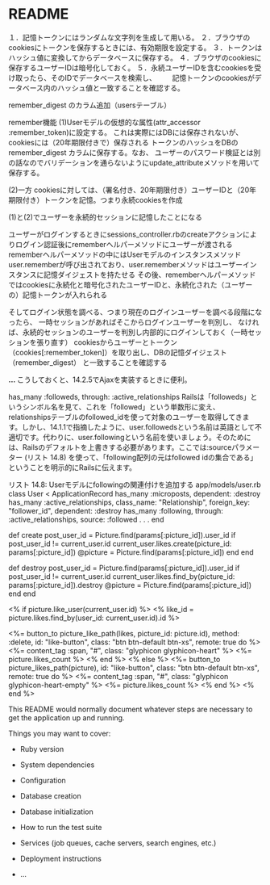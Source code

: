 # README
１．記憶トークンにはランダムな文字列を生成して用いる。
２．ブラウザのcookiesにトークンを保存するときには、有効期限を設定する。
３．トークンはハッシュ値に変換してからデータベースに保存する。
４．ブラウザのcookiesに保存するユーザーIDは暗号化しておく。
５．永続ユーザーIDを含むcookiesを受け取ったら、そのIDでデータベースを検索し、
　　記憶トークンのcookiesがデータベース内のハッシュ値と一致することを確認する。

remember_digest  のカラム追加（usersテーブル）



remember機能
(1)Userモデルの仮想的な属性(attr_accessor :remember_token)に設定する。
これは実際にはDBには保存されないが、cookiesには（20年期限付きで）保存される
トークンのハッシュをDBの remember_digest カラムに保存する。なお、
ユーザーのパスワード検証とは別の話なのでバリデーションを通らないようにupdate_attributeメソッドを用いて保存する。

(2)一方 cookiesに対しては、（署名付き、20年期限付き）ユーザーIDと（20年期限付き）トークンを記憶。つまり永続cookiesを作成

(1)と(2)でユーザーを永続的セッションに記憶したことになる

ユーザーがログインするときにsessions_controller.rbのcreateアクションによりログイン認証後にrememberヘルパーメソッドにユーザーが渡される
rememberヘルパーメソッドの中にはUserモデルのインスタンスメソッドuser.rememberが呼び出されており、user.rememberメソッドはユーザーインスタンスに記憶ダイジェストを持たせる
その後、rememberヘルパーメソッドではcookiesに永続化と暗号化されたユーザーIDと、永続化された（ユーザーの）記憶トークンが入れられる

そしてログイン状態を調べる、つまり現在のログインユーザーを調べる段階になったら、
一時セッションがあればそこからログインユーザーを判別し、
なければ、永続的セッションのユーザーを判別し内部的にログインしておく（一時セッションを張り直す）
cookiesからユーザーとトークン（cookies[:remember_token]）を取り出し、DBの記憶ダイジェスト（remember_digest）
と一致することを確認する


<strong id="following" class="stat">
...
</strong>
こうしておくと、14.2.5でAjaxを実装するときに便利。

has_many :followeds, through: :active_relationships
Railsは「followeds」というシンボル名を見て、これを「followed」という単数形に変え、 relationshipsテーブルのfollowed_idを使って対象のユーザーを取得してきます。しかし、14.1.1で指摘したように、user.followedsという名前は英語として不適切です。代わりに、user.followingという名前を使いましょう。そのためには、Railsのデフォルトを上書きする必要があります。ここでは:sourceパラメーター (リスト 14.8) を使って、「following配列の元はfollowed idの集合である」ということを明示的にRailsに伝えます。

リスト 14.8: Userモデルにfollowingの関連付けを追加する
app/models/user.rb
 class User < ApplicationRecord
  has_many :microposts, dependent: :destroy
  has_many :active_relationships, class_name:  "Relationship",
                                  foreign_key: "follower_id",
                                  dependent:   :destroy
  has_many :following, through: :active_relationships, source: :followed
  .
  .
  .
end

def create
  post_user_id = Picture.find(params[:picture_id]).user_id
  if post_user_id != current_user.id
    current_user.likes.create(picture_id: params[:picture_id])
    @picture = Picture.find(params[:picture_id])
  end
end

def destroy
  post_user_id = Picture.find(params[:picture_id]).user_id
  if post_user_id != current_user.id
    current_user.likes.find_by(picture_id: params[:picture_id]).destroy
    @picture = Picture.find(params[:picture_id])
  end
end

<% if picture.like_user(current_user.id) %>
<% like_id = picture.likes.find_by(user_id: current_user.id).id %>
<!-- @likes = @picture.likes で、 pictureがlikeしたidがわかり、likeされたpicture.idを削除する-->
  <%= button_to picture_like_path(likes, picture_id: picture.id), method: :delete, id: "like-button",
    class: "btn btn-default btn-xs", remote: true do %>
      <%= content_tag :span, "#", class: "glyphicon glyphicon-heart" %>
       <span>
        <%= picture.likes_count %>
      </span>
  <% end %>
<% else %>
  <%= button_to picture_likes_path(picture), id: "like-button", class: "btn btn-default btn-xs",
    remote: true do %>
      <%= content_tag :span, "#", class: "glyphicon glyphicon-heart-empty" %>
        <span>
          <%= picture.likes_count %>
        </span>
    <% end %>
<% end %>



This README would normally document whatever steps are necessary to get the
application up and running.

Things you may want to cover:

* Ruby version

* System dependencies

* Configuration

* Database creation

* Database initialization

* How to run the test suite

* Services (job queues, cache servers, search engines, etc.)

* Deployment instructions

* ...
